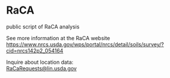 # RaCA
public script of RaCA analysis


See more information at the RaCA website
https://www.nrcs.usda.gov/wps/portal/nrcs/detail/soils/survey/?cid=nrcs142p2_054164


Inquire about location data:  
RaCaRequests@lin.usda.gov
